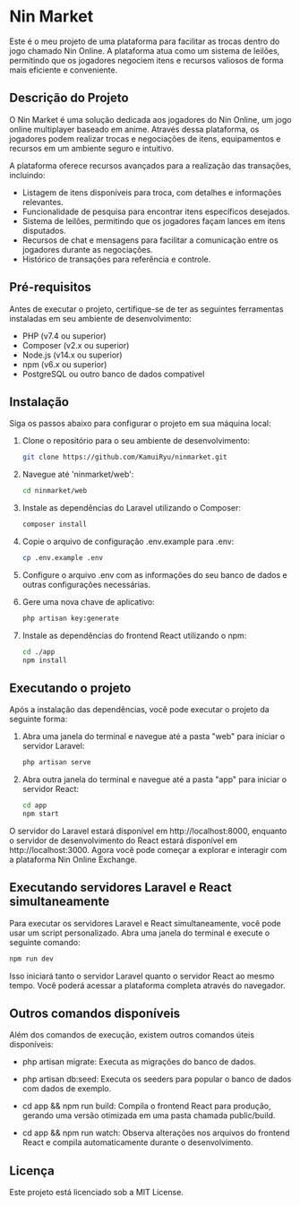 # Nin Market

Este é o meu projeto de uma plataforma para facilitar as trocas dentro do jogo chamado Nin Online. A plataforma atua como um sistema de leilões, permitindo que os jogadores negociem itens e recursos valiosos de forma mais eficiente e conveniente.

## Descrição do Projeto

O Nin Market é uma solução dedicada aos jogadores do Nin Online, um jogo online multiplayer baseado em anime. Através dessa plataforma, os jogadores podem realizar trocas e negociações de itens, equipamentos e recursos em um ambiente seguro e intuitivo.

A plataforma oferece recursos avançados para a realização das transações, incluindo:

- Listagem de itens disponíveis para troca, com detalhes e informações relevantes.
- Funcionalidade de pesquisa para encontrar itens específicos desejados.
- Sistema de leilões, permitindo que os jogadores façam lances em itens disputados.
- Recursos de chat e mensagens para facilitar a comunicação entre os jogadores durante as negociações.
- Histórico de transações para referência e controle.

## Pré-requisitos

Antes de executar o projeto, certifique-se de ter as seguintes ferramentas instaladas em seu ambiente de desenvolvimento:

- PHP (v7.4 ou superior)
- Composer (v2.x ou superior)
- Node.js (v14.x ou superior)
- npm (v6.x ou superior)
- PostgreSQL ou outro banco de dados compatível

## Instalação

Siga os passos abaixo para configurar o projeto em sua máquina local:

1. Clone o repositório para o seu ambiente de desenvolvimento:

   ```bash
   git clone https://github.com/KamuiRyu/ninmarket.git
   ```

2. Navegue até 'ninmarket/web':

   ```bash
   cd ninmarket/web
   ```

3. Instale as dependências do Laravel utilizando o Composer:

   ```bash
   composer install
   ```

4. Copie o arquivo de configuração .env.example para .env:

   ```bash
   cp .env.example .env
   ```

5. Configure o arquivo .env com as informações do seu banco de dados e outras configurações necessárias.

6. Gere uma nova chave de aplicativo:

   ```bash
   php artisan key:generate
   ```

7. Instale as dependências do frontend React utilizando o npm:

   ```bash
   cd ./app
   npm install
   ```

## Executando o projeto

Após a instalação das dependências, você pode executar o projeto da seguinte forma:

1. Abra uma janela do terminal e navegue até a pasta "web" para iniciar o servidor Laravel:

   ```bash
   php artisan serve
   ```

2. Abra outra janela do terminal e navegue até a pasta "app" para iniciar o servidor React:

   ```bash
   cd app
   npm start
   ```

O servidor do Laravel estará disponível em http://localhost:8000, enquanto o servidor de desenvolvimento do React estará disponível em http://localhost:3000. Agora você pode começar a explorar e interagir com a plataforma Nin Online Exchange.

## Executando servidores Laravel e React simultaneamente

Para executar os servidores Laravel e React simultaneamente, você pode usar um script personalizado. Abra uma janela do terminal e execute o seguinte comando:

   ```bash
   npm run dev
   ```

Isso iniciará tanto o servidor Laravel quanto o servidor React ao mesmo tempo. Você poderá acessar a plataforma completa através do navegador.

## Outros comandos disponíveis

Além dos comandos de execução, existem outros comandos úteis disponíveis:

- php artisan migrate: Executa as migrações do banco de dados.

- php artisan db:seed: Executa os seeders para popular o banco de dados com dados de exemplo.

- cd app && npm run build: Compila o frontend React para produção, gerando uma versão otimizada em uma pasta chamada public/build.

- cd app && npm run watch: Observa alterações nos arquivos do frontend React e compila automaticamente durante o desenvolvimento.

## Licença

Este projeto está licenciado sob a MIT License.
